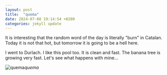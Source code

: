 ```yaml
---
layout: post
title:  "quema"
date: 2024-07-08 19:14:54 +0200
categories: jekyll update
---
```


It is interesting that the random word of the day is literally "burn" in Catalan. Today it is not that hot, but tomorrow it is going to be a hell here.   

I went to Durlach. I like this pool too. It is clean and fast. The banana tree is growing very fast. Let's see what happens with mine...


![quema](https://lh3.googleusercontent.com/pw/AP1GczPi7AFt6yHLErpUmBS9yBfoboyaXDzxWpsS2l7GTUd5P6FdRVpRsm8NruK7aCdfn54MqhotBQYd4UxEn8Bwti6Yliu0bfIA6kMs6TzmotXbG89T4Tk=w0)*quema*&nbsp;



[jekyll-docs]: https://jekyllrb.com/docs/home
[jekyll-gh]:   https://github.com/jekyll/jekyll
[jekyll-talk]: https://talk.jekyllrb.com/

